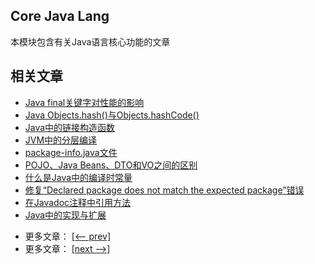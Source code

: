 ## Core Java Lang

本模块包含有关Java语言核心功能的文章

## 相关文章

+ [Java final关键字对性能的影响](docs/Java-final关键字对性能的影响.md)
+ [Java Objects.hash()与Objects.hashCode()](docs/Java-Objects.hash()与Objects.hashCode().md)
+ [Java中的链接构造函数](docs/Java中的链接构造函数.md)
+ [JVM中的分层编译](docs/JVM中的分层编译.md)
+ [package-info.java文件](docs/package-info.java文件.md)
+ [POJO、Java Beans、DTO和VO之间的区别](docs/POJO-JavaBeans-DTO和VO之间的区别.md)
+ [什么是Java中的编译时常量](docs/什么是Java中的编译时常量.md)
+ [修复“Declared package does not match the expected package”错误](docs/修复声明的包与预期的包不匹配错误.md)
+ [在Javadoc注释中引用方法](docs/在Javadoc注释中引用方法.md)
+ [Java中的实现与扩展](docs/Java中的实现与扩展.md)

- 更多文章： [[<-- prev]](../java-lang-3/README.md)
- 更多文章： [[next -->]](../java-lang-5/README.md)